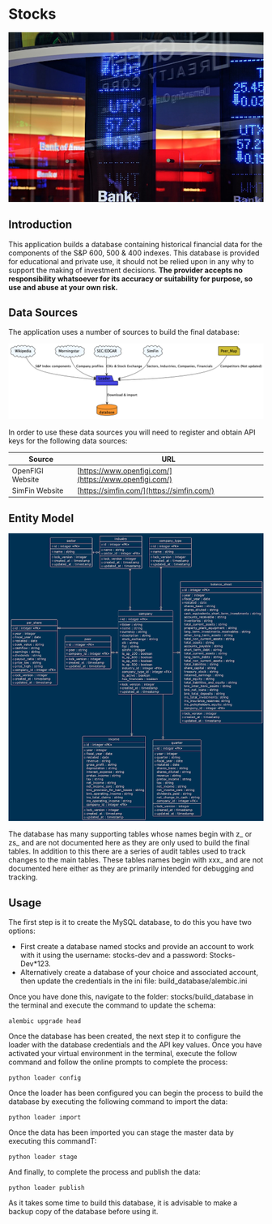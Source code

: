 # Stocks

![Splash](docs/splash.jpg)

## Introduction

This application builds a database containing historical financial data for the components of the S&P 600, 500 & 400 
indexes.  This database is provided for educational and private use, it should not be relied upon in any why to support 
the making of investment decisions.  **The provider accepts no responsibility whatsoever for its accuracy or suitability 
for purpose, so use and abuse at your own risk.**

## Data Sources

The application uses a number of sources to build the final database:

![Data Sources](docs/data-sources.png)

In order to use these data sources you will need to register and obtain API keys for the following data sources:

| Source           | URL                                                    |
|------------------|--------------------------------------------------------|
| OpenFIGI Website | [https://www.openfigi.com/](https://www.openfigi.com/) |
| SimFin Website   | [https://simfin.com/](https://simfin.com/)             |

## Entity Model

![Entity Model](docs/database.png)

The database has many supporting tables whose names begin with z_ or zs_ and are not documented here as they are only
used to build the final tables.  In addition to this there are a series of audit tables used to track changes to the 
main tables.  These tables names begin with xxx_ and are not documented here either as they are primarily intended for 
debugging and tracking.

## Usage

The first step is it to create the MySQL database, to do this you have two options:

- First create a database named stocks and provide an account to work with it using the username: stocks-dev and a password: Stocks-Dev*123.
- Alternatively create a database of your choice and associated account, then update the credentials in the ini file: build_database/alembic.ini

Once you have done this, navigate to the folder: stocks/build_database in the terminal and execute the command to update
the schema:

```
alembic upgrade head
```

Once the database has been created, the next step it to configure the loader with the database credentials and the API
key values.  Once you have activated your virtual environment in the terminal, execute the follow command and follow 
the online prompts to complete the process:

```
python loader config
```

Once the loader has been configured you can begin the process to build the database by executing the following command
to import the data:

```
python loader import
```

Once the data has been imported you can stage the master data by executing this commandT:

```
python loader stage
```

And finally, to complete the process and publish the data:

```
python loader publish
```

As it takes some time to build this database, it is advisable to make a backup copy of the database before using it.
